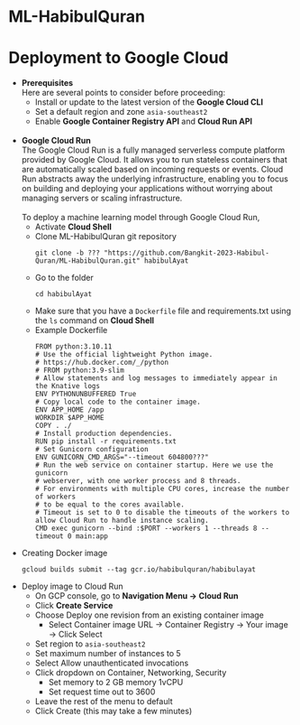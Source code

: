 # ML-HabibulQuran

# Deployment to Google Cloud
  * **Prerequisites** 
    <br>
    Here are several points to consider before proceeding:
    * Install or update to the latest version of the **Google Cloud CLI**
    * Set a default region and zone `asia-southeast2`
    * Enable **Google Container Registry API** and **Cloud Run API** 
      <br><br>
  * **Google Cloud Run**
    <br>
The Google Cloud Run is a fully managed serverless compute platform provided by Google Cloud. It allows you to run stateless containers that are automatically scaled based on incoming requests or events. Cloud Run abstracts away the underlying infrastructure, enabling you to focus on building and deploying your applications without worrying about managing servers or scaling infrastructure.
    <br><br>
    To deploy a machine learning model through Google Cloud Run,
    * Activate **Cloud Shell**
    * Clone ML-HabibulQuran git repository
      ````
      git clone -b ??? "https://github.com/Bangkit-2023-Habibul-Quran/ML-HabibulQuran.git" habibulAyat
      ````
    * Go to the  folder
      ````
      cd habibulAyat
      ````
    * Make sure that you have a `Dockerfile` file and requirements.txt using the `ls` command on **Cloud Shell**
    * Example Dockerfile
      ````
      FROM python:3.10.11
      # Use the official lightweight Python image.
      # https://hub.docker.com/_/python
      # FROM python:3.9-slim
      # Allow statements and log messages to immediately appear in the Knative logs
      ENV PYTHONUNBUFFERED True
      # Copy local code to the container image.
      ENV APP_HOME /app
      WORKDIR $APP_HOME
      COPY . ./
      # Install production dependencies.
      RUN pip install -r requirements.txt
      # Set Gunicorn configuration
      ENV GUNICORN_CMD_ARGS="--timeout 604800???"
      # Run the web service on container startup. Here we use the gunicorn
      # webserver, with one worker process and 8 threads.
      # For environments with multiple CPU cores, increase the number of workers
      # to be equal to the cores available.
      # Timeout is set to 0 to disable the timeouts of the workers to allow Cloud Run to handle instance scaling.
      CMD exec gunicorn --bind :$PORT --workers 1 --threads 8 --timeout 0 main:app
      ````
   * Creating Docker image
      ```
      gcloud builds submit --tag gcr.io/habibulquran/habibulayat
      ```
   * Deploy image to Cloud Run
     * On GCP console, go to **Navigation Menu -> Cloud Run**
     * Click **Create Service** 
     * Choose Deploy one revision from an existing container image
       * Select Container image URL -> Container Registry -> Your image -> Click Select
     * Set region to `asia-southeast2`
     * Set maximum number of instances to 5
     * Select Allow unauthenticated invocations
     * Click dropdown on Container, Networking, Security
       * Set memory to 2 GB memory 1vCPU
       * Set request time out to 3600
     * Leave the rest of the menu to default
     * Click Create (this may take a few minutes)
